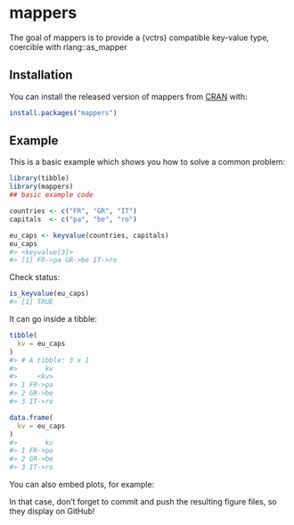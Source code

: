 
<!-- README.md is generated from README.Rmd. Please edit that file -->

# mappers

<!-- badges: start -->

<!-- badges: end -->

The goal of mappers is to provide a {vctrs} compatible key-value type,
coercible with rlang::as\_mapper

## Installation

You can install the released version of mappers from
[CRAN](https://CRAN.R-project.org) with:

``` r
install.packages("mappers")
```

## Example

This is a basic example which shows you how to solve a common problem:

``` r
library(tibble)
library(mappers)
## basic example code

countries <- c("FR", "GR", "IT")
capitals  <- c("pa", "be", "ro")

eu_caps <- keyvalue(countries, capitals)
eu_caps
#> <keyvalue[3]>
#> [1] FR->pa GR->be IT->ro
```

Check status:

``` r
is_keyvalue(eu_caps)
#> [1] TRUE
```

It can go inside a tibble:

``` r
tibble(
  kv = eu_caps
)
#> # A tibble: 3 x 1
#>       kv
#>     <kv>
#> 1 FR->pa
#> 2 GR->be
#> 3 IT->ro
```

``` r
data.frame(
  kv = eu_caps
)
#>       kv
#> 1 FR->pa
#> 2 GR->be
#> 3 IT->ro
```

You can also embed plots, for example:

In that case, don’t forget to commit and push the resulting figure
files, so they display on GitHub\!
